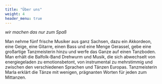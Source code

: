 ```yaml
---
title: "Über uns"
weight: 4
header_menu: true
---
```


*wir machen das nur zum Spaß*

Man nehme fünf frische Musiker aus ganz Sachsen, dazu ein Akkordeon, eine Geige, eine Gitarre, einen Bass und eine Menge Gerassel, gebe eine großartige Tanzmeisterin hinzu und werfe das Ganze auf einen Tanzboden. Man erhält die Balfolk-Band Drehwurm und Musik, die sich abwechselt von energiegeladen zu emotionsbetont, von instrumental zu mehrstimmig und zwischen den verschiedenen Sprachen und Tänzen Europas. Tanzmeisterin Marla erklärt die Tänze mit wenigen, prägnanten Worten für jeden zum Mittanzen.